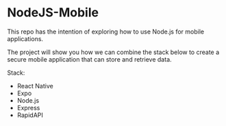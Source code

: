 # NodeJS-Mobile

This repo has the intention of exploring how to use Node.js for mobile applications.

The project will show you how we can combine the stack below to create a secure mobile application that can store and retrieve data.

Stack:

- React Native
- Expo
- Node.js
- Express
- RapidAPI